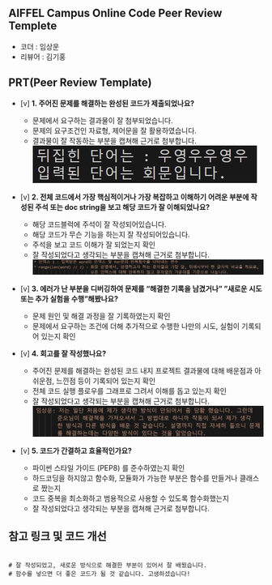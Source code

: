 ## AIFFEL Campus Online Code Peer Review Templete
- 코더 : 임상운
- 리뷰어 : 김기홍


## PRT(Peer Review Template)
- [v]  **1. 주어진 문제를 해결하는 완성된 코드가 제출되었나요?**
    - 문제에서 요구하는 결과물이 잘 첨부되었습니다.
    - 문제의 요구조건인 자료형, 제어문을 잘 활용하였습니다.
    - 결과물이 잘 작동하는 부분을 캡쳐해 근거로 첨부합니다.
    ![alt text](image.png)
    
- [v]  **2. 전체 코드에서 가장 핵심적이거나 가장 복잡하고 이해하기 어려운 부분에 작성된 
주석 또는 doc string을 보고 해당 코드가 잘 이해되었나요?**
    - 해당 코드블럭에 주석이 잘 작성되어있습니다.
    - 해당 코드가 무슨 기능을 하는지 잘 작성되어있습니다.
    - 주석을 보고 코드 이해가 잘 되었는지 확인
    - 잘 작성되었다고 생각되는 부분을 캡쳐해 근거로 첨부합니다.
    ![alt text](image-1.png)
        
- [v]  **3. 에러가 난 부분을 디버깅하여 문제를 “해결한 기록을 남겼거나” 
”새로운 시도 또는 추가 실험을 수행”해봤나요?**
    - 문제 원인 및 해결 과정을 잘 기록하였는지 확인
    - 문제에서 요구하는 조건에 더해 추가적으로 수행한 나만의 시도, 
    실험이 기록되어 있는지 확인

        
- [v]  **4. 회고를 잘 작성했나요?**
    - 주어진 문제를 해결하는 완성된 코드 내지 프로젝트 결과물에 대해
    배운점과 아쉬운점, 느낀점 등이 기록되어 있는지 확인
    - 전체 코드 실행 플로우를 그래프로 그려서 이해를 돕고 있는지 확인
    - 잘 작성되었다고 생각되는 부분을 캡쳐해 근거로 첨부합니다.
    ![alt text](image-2.png)
        
- [v]  **5. 코드가 간결하고 효율적인가요?**
    - 파이썬 스타일 가이드 (PEP8) 를 준수하였는지 확인
    - 하드코딩을 하지않고 함수화, 모듈화가 가능한 부분은 함수를 만들거나 클래스로 짰는지
    - 코드 중복을 최소화하고 범용적으로 사용할 수 있도록 함수화했는지
    - 잘 작성되었다고 생각되는 부분을 캡쳐해 근거로 첨부합니다.


## 참고 링크 및 코드 개선
```

# 잘 작성되었고, 새로운 방식으로 해결한 부분이 있어서 잘 배웠습니다.
# 함수를 넣으면 더 좋은 코드가 될 것 같습니다. 고생하셨습니다!

```
